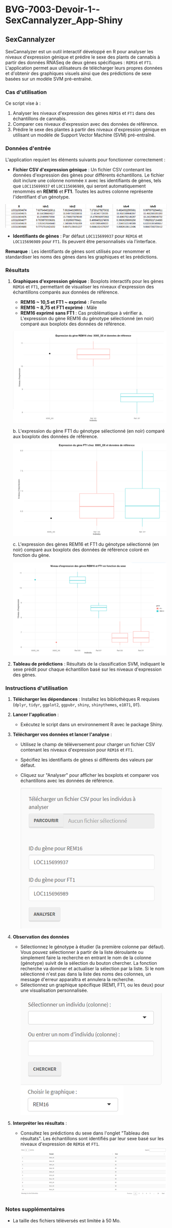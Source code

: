 # BVG-7003-Devoir-1--SexCannalyzer_App-Shiny

## SexCannalyzer

SexCannalyzer est un outil interactif développé en R pour analyser les niveaux d'expression génique et prédire le sexe des plants de cannabis à partir des données RNASeq de deux gènes spécifiques : `REM16` et `FT1`. L'application permet aux utilisateurs de télécharger leurs propres données et d'obtenir des graphiques visuels ainsi que des prédictions de sexe basées sur un modèle SVM pré-entraîné.

### Cas d'utilisation
Ce script vise à :
1. Analyser les niveaux d'expression des gènes `REM16` et `FT1` dans des échantillons de cannabis.
2. Comparer ces niveaux d'expression avec des données de référence.
3. Prédire le sexe des plantes à partir des niveaux d'expression génique en utilisant un modèle de Support Vector Machine (SVM) pré-entraîné.

### Données d'entrée
L'application requiert les éléments suivants pour fonctionner correctement :
- **Fichier CSV d'expression génique** :  Un fichier CSV contenant les données d'expression des gènes pour différents échantillons. Le fichier doit inclure une colonne nommée `X` avec les identifiants de gènes, tels que `LOC115699937` et `LOC115696989`, qui seront automatiquement renommés en **REM16** et **FT1**. Toutes les autres colonne représente l'identifiant d'un génotype.
  
![Texte alternatif de l'image](images/ex_tab_csv.png)

- **Identifiants de gènes** : Par défaut `LOC115699937` pour `REM16` et `LOC115696989` pour `FT1`. Ils peuvent être personnalisés via l'interface.
  
**Remarque** : Les identifiants de gènes sont utilisés pour renommer et standardiser les noms des gènes dans les graphiques et les prédictions.

### Résultats
1. **Graphiques d'expression génique** : Boxplots interactifs pour les gènes `REM16` et `FT1`, permettant de visualiser les niveaux d'expression des échantillons comparés aux données de référence.
   - **REM16 ~ 10,5 et FT1 ~ exprimé** : Femelle
   - **REM16 ~ 8,75 et FT1 exprimé** : Mâle
   - **REM16 exprimé sans FT1** : Cas problématique à vérifier
   a. L'expression du gène REM16 du génotype sélectionné (en noir) comparé aux boxplotx des données de référence.
   
   ![Texte alternatif de l'image](images/REM16.png)
   
   b. L'expression du gène FT1 du génotype sélectionné (en noir) comparé aux boxplotx des données de référence.
   
   ![Texte alternatif de l'image](images/FT1.png)
   
   c. L'expression des gènes REM16 et FT1 du génotype sélectionné (en noir) comparé aux boxplotx des données de référence coloré en fonction du gène.

    ![Texte alternatif de l'image](images/rem16+ft1.png)

3. **Tableau de prédictions** : Résultats de la classification SVM, indiquant le sexe prédit pour chaque échantillon basé sur les niveaux d'expression des gènes.

### Instructions d'utilisation
1. **Télécharger les dépendances** : Installez les bibliothèques R requises (`dplyr`, `tidyr`, `ggplot2`, `ggpubr`, `shiny`, `shinythemes`, `e1071`, `DT`).

2. **Lancer l'application** :
   - Exécutez le script dans un environnement R avec le package Shiny.

3. **Télécharger vos données et lancer l'analyse** :
   - Utilisez le champ de téléversement pour charger un fichier CSV contenant les niveaux d'expression pour `REM16` et `FT1`.
   - Spécifiez les identifiants de gènes si différents des valeurs par défaut.
   - Cliquez sur "Analyser" pour afficher les boxplots et comparer vos échantillons avec les données de référence.

       ![Texte alternatif de l'image](images/etape1.png)

4. **Observation des données**
   - Sélectionnez le génotype à étudier (la première colonne par défaut). Vous pouvez sélectionner à partir de la liste déroulante ou simplement faire la recherche en entrant le nom de la colonne (génotype) suivit de la sélection du bouton chercher. La fonction recherche va dominer et actualiser la sélection par la liste. Si le nom sélectionné n'est pas dans la liste des noms des colonnes, un message d'erreur apparaîtra et annulera la recherche.
   - Sélectionnez un graphique spécifique (REM1, FT1, ou les deux) pour une visualisation personnalisée.
       ![Texte alternatif de l'image](images/etape2.png)
       ![Texte alternatif de l'image](images/etape3.png)

6. **Interpréter les résultats** :
   - Consultez les prédictions du sexe dans l'onglet "Tableau des résultats". Les échantillons sont identifiés par leur sexe basé sur les niveaux d'expression de `REM16` et `FT1`.
       ![Texte alternatif de l'image](images/tableau_model.png)


### Notes supplémentaires
- La taille des fichiers téléversés est limitée à 50 Mo.
